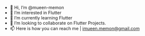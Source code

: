 - 👋 Hi, I’m @mueen-memon
- 👀 I’m interested in Flutter
- 🌱 I’m currently learning Flutter
- 💞️ I’m looking to collaborate on Flutter Projects.
- 📫 Here is how you can reach me | imueen.memon@gmail.com

<!---
mueen-memon/mueen-memon is a ✨ special ✨ repository because its `README.md` (this file) appears on your GitHub profile.
You can click the Preview link to take a look at your changes.
--->
